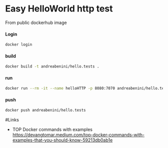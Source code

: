 # Easy HelloWorld http test
From public dockerhub image

#### Login
```sh
docker login
```
#### build
```sh
docker build -t andreabenini/hello.tests .
```
#### run
```sh
docker run --rm -it --name helloHTTP -p 8080:7070 andreabenini/hello.tests
```
#### push
```sh
docker push andreabenini/hello.tests
```


#Links
- TOP Docker commands with examples  
    https://devangtomar.medium.com/top-docker-commands-with-examples-that-you-should-know-59213db0ab1e
